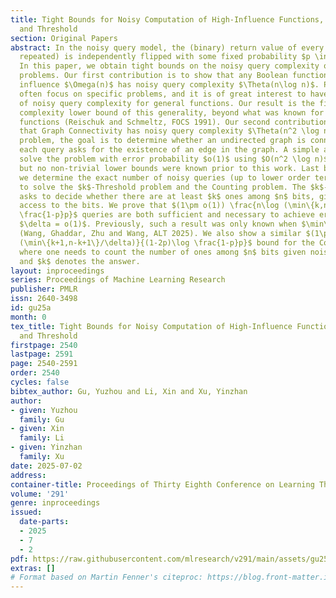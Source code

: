 ```yaml
---
title: Tight Bounds for Noisy Computation of High-Influence Functions, Connectivity,
  and Threshold
section: Original Papers
abstract: In the noisy query model, the (binary) return value of every query (possibly
  repeated) is independently flipped with some fixed probability $p \in (0, 1/2)$.
  In this paper, we obtain tight bounds on the noisy query complexity of several fundamental
  problems. Our first contribution is to show that any Boolean function with total
  influence $\Omega(n)$ has noisy query complexity $\Theta(n\log n)$. Previous works
  often focus on specific problems, and it is of great interest to have a characterization
  of noisy query complexity for general functions. Our result is the first noisy query
  complexity lower bound of this generality, beyond what was known for random Boolean
  functions (Reischuk and Schmeltz, FOCS 1991). Our second contribution is to prove
  that Graph Connectivity has noisy query complexity $\Theta(n^2 \log n)$. In this
  problem, the goal is to determine whether an undirected graph is connected, where
  each query asks for the existence of an edge in the graph. A simple algorithm can
  solve the problem with error probability $o(1)$ using $O(n^2 \log n)$ noisy queries,
  but no non-trivial lower bounds were known prior to this work. Last but not least,
  we determine the exact number of noisy queries (up to lower order terms) needed
  to solve the $k$-Threshold problem and the Counting problem. The $k$-Threshold problem
  asks to decide whether there are at least $k$ ones among $n$ bits, given noisy query
  access to the bits. We prove that $(1\pm o(1)) \frac{n\log (\min\{k,n-k+1\}/\delta)}{(1-2p)\log
  \frac{1-p}p}$ queries are both sufficient and necessary to achieve error probability
  $\delta = o(1)$. Previously, such a result was only known when $\min\{k,n-k+1\}=o(n)$
  (Wang, Ghaddar, Zhu and Wang, ALT 2025). We also show a similar $(1\pm o(1)) \frac{n\log
  (\min\{k+1,n-k+1\}/\delta)}{(1-2p)\log \frac{1-p}p}$ bound for the Counting problem,
  where one needs to count the number of ones among $n$ bits given noisy query access
  and $k$ denotes the answer.
layout: inproceedings
series: Proceedings of Machine Learning Research
publisher: PMLR
issn: 2640-3498
id: gu25a
month: 0
tex_title: Tight Bounds for Noisy Computation of High-Influence Functions, Connectivity,
  and Threshold
firstpage: 2540
lastpage: 2591
page: 2540-2591
order: 2540
cycles: false
bibtex_author: Gu, Yuzhou and Li, Xin and Xu, Yinzhan
author:
- given: Yuzhou
  family: Gu
- given: Xin
  family: Li
- given: Yinzhan
  family: Xu
date: 2025-07-02
address:
container-title: Proceedings of Thirty Eighth Conference on Learning Theory
volume: '291'
genre: inproceedings
issued:
  date-parts:
  - 2025
  - 7
  - 2
pdf: https://raw.githubusercontent.com/mlresearch/v291/main/assets/gu25a/gu25a.pdf
extras: []
# Format based on Martin Fenner's citeproc: https://blog.front-matter.io/posts/citeproc-yaml-for-bibliographies/
---
```

